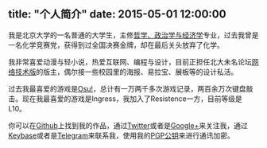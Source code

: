 title: "个人简介"
date: 2015-05-01 12:00:00
---

我是北京大学的一名普通的大学生，主修[哲学、政治学与经济学](https://zh.wikipedia.org/zh-cn/%E5%93%B2%E5%AD%B8%E3%80%81%E6%94%BF%E6%B2%BB%E5%AD%B8%E5%8F%8A%E7%B6%93%E6%BF%9F%E5%AD%B8)专业，过去我曾是一名化学竞赛党，获得到过全国决赛金牌，却在最后关头放弃了化学。

我非常喜爱动漫与轻小说，热爱互联网、编程与设计，目前正担任北大未名论坛[网络技术版](http://www.bdwm.net/bbs/bbsdoc.php?board=Networking)的版主，偶尔接一些校园里的海报、易拉宝、展板等的设计私活。

过去我最喜爱的游戏是[Osu!](https://osu.ppy.sh/u/BlackGear)，总计有一万两千多次游戏记录，两百余万次键盘敲击。现在我最喜爱的游戏是Ingress，我加入了Resistence一方，目前等级是L10。

你可以在[Github](https://github.com/blackgear)上找到我的作品，通过[Twitter](https://twitter.com/atomhelix)或者是[Google+](https://plus.google.com/100525412413357066353/)来关注我，通过[Keybase](https://keybase.io/atomhelix)或者是[Telegram](https://telegram.me/atomhelix)来联系我，使用我的[PGP公钥](/about/pgp.asc)来进行通讯加密。

